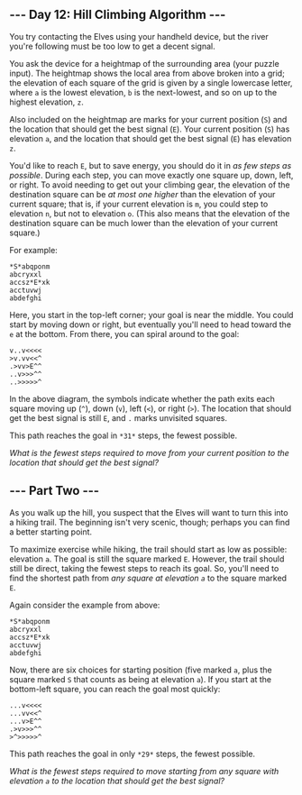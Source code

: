 --- Day 12: Hill Climbing Algorithm ---
---------------------------------------

You try contacting the Elves using your handheld device, but the river you're
following must be too low to get a decent signal.


You ask the device for a heightmap of the surrounding area (your puzzle input).
The heightmap shows the local area from above broken into a grid; the elevation
of each square of the grid is given by a single lowercase letter, where `a` is
the lowest elevation, `b` is the next-lowest, and so on up to the highest
elevation, `z`.


Also included on the heightmap are marks for your current position (`S`) and the
location that should get the best signal (`E`). Your current position (`S`) has
elevation `a`, and the location that should get the best signal (`E`) has
elevation `z`.


You'd like to reach `E`, but to save energy, you should do it in *as few steps
as possible*. During each step, you can move exactly one square up, down, left,
or right. To avoid needing to get out your climbing gear, the elevation of the
destination square can be *at most one higher* than the elevation of your
current square; that is, if your current elevation is `m`, you could step to
elevation `n`, but not to elevation `o`. (This also means that the elevation of
the destination square can be much lower than the elevation of your current
square.)


For example:



```
*S*abqponm
abcryxxl
accsz*E*xk
acctuvwj
abdefghi

```

Here, you start in the top-left corner; your goal is near the middle. You could
start by moving down or right, but eventually you'll need to head toward the `e`
at the bottom. From there, you can spiral around to the goal:



```
v..v<<<<
>v.vv<<^
.>vv>E^^
..v>>>^^
..>>>>>^

```

In the above diagram, the symbols indicate whether the path exits each square
moving up (`^`), down (`v`), left (`<`), or right (`>`). The location that
should get the best signal is still `E`, and `.` marks unvisited squares.


This path reaches the goal in `*31*` steps, the fewest possible.


*What is the fewest steps required to move from your current position to the
location that should get the best signal?*


--- Part Two ---
----------------

As you walk up the hill, you suspect that the Elves will want to turn this into
a hiking trail. The beginning isn't very scenic, though; perhaps you can find a
better starting point.


To maximize exercise while hiking, the trail should start as low as possible:
elevation `a`. The goal is still the square marked `E`. However, the trail
should still be direct, taking the fewest steps to reach its goal. So, you'll
need to find the shortest path from *any square at elevation `a`* to the square
marked `E`.


Again consider the example from above:



```
*S*abqponm
abcryxxl
accsz*E*xk
acctuvwj
abdefghi

```

Now, there are six choices for starting position (five marked `a`, plus the
square marked `S` that counts as being at elevation `a`). If you start at the
bottom-left square, you can reach the goal most quickly:



```
...v<<<<
...vv<<^
...v>E^^
.>v>>>^^
>^>>>>>^

```

This path reaches the goal in only `*29*` steps, the fewest possible.


*What is the fewest steps required to move starting from any square with
elevation `a` to the location that should get the best signal?*


